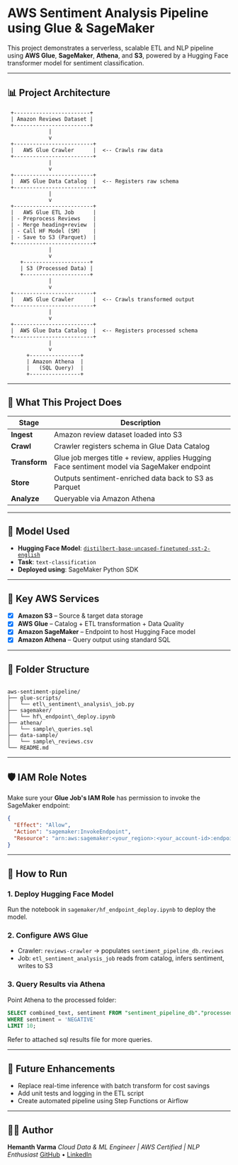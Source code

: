 
# AWS Sentiment Analysis Pipeline using Glue & SageMaker

This project demonstrates a serverless, scalable ETL and NLP pipeline using **AWS Glue**, **SageMaker**, **Athena**, and **S3**, powered by a Hugging Face transformer model for sentiment classification.

---

## 📊 Project Architecture

     +------------------------+
     | Amazon Reviews Dataset |
     +------------------------+
                 |
                 v
     +-------------------------+
     |   AWS Glue Crawler      |  <-- Crawls raw data
     +-------------------------+
                 |
                 v
     +-------------------------+
     |  AWS Glue Data Catalog  |  <-- Registers raw schema
     +-------------------------+
                 |
                 v
     +-------------------------+
     |   AWS Glue ETL Job      |
     | - Preprocess Reviews    |
     | - Merge heading+review  |
     | - Call HF Model (SM)    |
     | - Save to S3 (Parquet)  |
     +-------------------------+
                 |
                 v
        +---------------------+
        | S3 (Processed Data) |
        +---------------------+
                 |
                 v
     +-------------------------+
     |   AWS Glue Crawler      |  <-- Crawls transformed output
     +-------------------------+
                 |
                 v
     +-------------------------+
     |  AWS Glue Data Catalog  |  <-- Registers processed schema
     +-------------------------+
                 |
                 v
          +----------------+
          | Amazon Athena  |
          |   (SQL Query)  |
          +----------------+


---

## 🚀 What This Project Does

| Stage      | Description |
|------------|-------------|
| **Ingest** | Amazon review dataset loaded into S3 |
| **Crawl**  | Crawler registers schema in Glue Data Catalog |
| **Transform** | Glue job merges title + review, applies Hugging Face sentiment model via SageMaker endpoint |
| **Store** | Outputs sentiment-enriched data back to S3 as Parquet |
| **Analyze** | Queryable via Amazon Athena |

---

## 🤗 Model Used

- **Hugging Face Model**: [`distilbert-base-uncased-finetuned-sst-2-english`](https://huggingface.co/distilbert-base-uncased-finetuned-sst-2-english)
- **Task**: `text-classification`
- **Deployed using**: SageMaker Python SDK

---

## 🧪 Key AWS Services

- [x] **Amazon S3** – Source & target data storage  
- [x] **AWS Glue** – Catalog + ETL transformation + Data Quality  
- [x] **Amazon SageMaker** – Endpoint to host Hugging Face model  
- [x] **Amazon Athena** – Query output using standard SQL

---

## 📂 Folder Structure

```

aws-sentiment-pipeline/
├── glue-scripts/
│   └── etl\_sentiment\_analysis\_job.py
├── sagemaker/
│   └── hf\_endpoint\_deploy.ipynb
├── athena/
│   └── sample\_queries.sql
├── data-sample/
│   └── sample\_reviews.csv
└── README.md

````

---

## 🛡 IAM Role Notes

Make sure your **Glue Job's IAM Role** has permission to invoke the SageMaker endpoint:

```json
{
  "Effect": "Allow",
  "Action": "sagemaker:InvokeEndpoint",
  "Resource": "arn:aws:sagemaker:<your_region>:<your_account-id>:endpoint/hf-sentiment-endpoint"
}
````

---

## 📌 How to Run

### 1. Deploy Hugging Face Model

Run the notebook in `sagemaker/hf_endpoint_deploy.ipynb` to deploy the model.

### 2. Configure AWS Glue

* Crawler: `reviews-crawler` → populates `sentiment_pipeline_db.reviews`
* Job: `etl_sentiment_analysis_job` reads from catalog, infers sentiment, writes to S3

### 3. Query Results via Athena

Point Athena to the processed folder:

```sql
SELECT combined_text, sentiment FROM "sentiment_pipeline_db"."processed_reviews"
WHERE sentiment = 'NEGATIVE'
LIMIT 10;
```
Refer to attached sql results file for more queries.

---

## 📌 Future Enhancements

* Replace real-time inference with batch transform for cost savings
* Add unit tests and logging in the ETL script
* Create automated pipeline using Step Functions or Airflow

---

## 🧑‍💻 Author

**Hemanth Varma**
*Cloud Data & ML Engineer | AWS Certified | NLP Enthusiast*
[GitHub](https://github.com/hemanth08) • [LinkedIn](https://www.linkedin.com/in/hemanth-varma-3105/)

